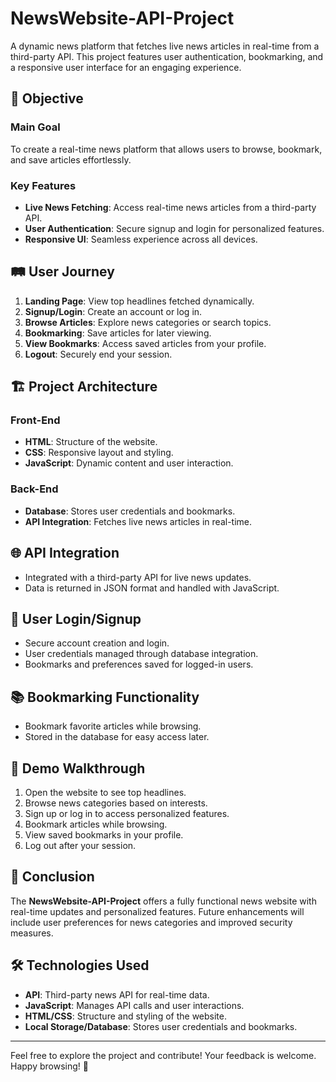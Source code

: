 # NewsWebsite-API-Project

A dynamic news platform that fetches live news articles in real-time from a third-party API. This project features user authentication, bookmarking, and a responsive user interface for an engaging experience.

## 🚀 Objective

### Main Goal
To create a real-time news platform that allows users to browse, bookmark, and save articles effortlessly.

### Key Features
- **Live News Fetching**: Access real-time news articles from a third-party API.
- **User  Authentication**: Secure signup and login for personalized features.
- **Responsive UI**: Seamless experience across all devices.

## 🛤️ User Journey

1. **Landing Page**: View top headlines fetched dynamically.
2. **Signup/Login**: Create an account or log in.
3. **Browse Articles**: Explore news categories or search topics.
4. **Bookmarking**: Save articles for later viewing.
5. **View Bookmarks**: Access saved articles from your profile.
6. **Logout**: Securely end your session.

## 🏗️ Project Architecture

### Front-End
- **HTML**: Structure of the website.
- **CSS**: Responsive layout and styling.
- **JavaScript**: Dynamic content and user interaction.

### Back-End
- **Database**: Stores user credentials and bookmarks.
- **API Integration**: Fetches live news articles in real-time.

## 🌐 API Integration

- Integrated with a third-party API for live news updates.
- Data is returned in JSON format and handled with JavaScript.

## 🔐 User Login/Signup

- Secure account creation and login.
- User credentials managed through database integration.
- Bookmarks and preferences saved for logged-in users.

## 📚 Bookmarking Functionality

- Bookmark favorite articles while browsing.
- Stored in the database for easy access later.

## 🎥 Demo Walkthrough

1. Open the website to see top headlines.
2. Browse news categories based on interests.
3. Sign up or log in to access personalized features.
4. Bookmark articles while browsing.
5. View saved bookmarks in your profile.
6. Log out after your session.

## 📝 Conclusion

The **NewsWebsite-API-Project** offers a fully functional news website with real-time updates and personalized features. Future enhancements will include user preferences for news categories and improved security measures.

## 🛠️ Technologies Used
- **API**: Third-party news API for real-time data.
- **JavaScript**: Manages API calls and user interactions.
- **HTML/CSS**: Structure and styling of the website.
- **Local Storage/Database**: Stores user credentials and bookmarks.

---

Feel free to explore the project and contribute! Your feedback is welcome. Happy browsing! 🌟
